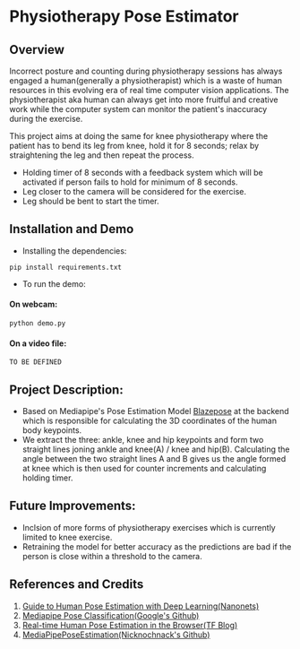 # Physiotherapy Pose Estimator

## Overview
Incorrect posture and counting during physiotherapy sessions has always engaged a human(generally a physiotherapist) which is a waste of human resources in this evolving era of real time computer vision applications. The physiotherapist aka human can always get into more fruitful and creative work while the computer system can monitor the patient's inaccuracy during the exercise.

This project aims at doing the same for knee physiotherapy where the patient has to bend its leg from knee, hold it for 8 seconds; relax by straightening the leg and then repeat the process. 

- Holding timer of 8 seconds with a feedback system which will be activated if person fails to hold for minimum of 8 seconds.
- Leg closer to the camera will be considered for the exercise.
- Leg should be bent to start the timer. 

## Installation and Demo
* Installing the dependencies:
```
pip install requirements.txt
```

* To run the demo:
#### On webcam:
```
python demo.py
```
#### On a video file:
``` 
TO BE DEFINED
```

## Project Description:
* Based on Mediapipe's Pose Estimation Model [Blazepose](https://arxiv.org/abs/2006.10204) at the backend which is responsible for calculating the 3D coordinates of the human body keypoints.
* We extract the three: ankle, knee and hip keypoints and form two straight lines joning ankle and knee(A) / knee and hip(B). Calculating the angle between the two straight lines A and B gives us the angle formed at knee which is then used for counter increments and calculating holding timer. 


## Future Improvements:
* Inclsion of more forms of physiotherapy exercises which is currently limited to knee exercise.
* Retraining the model for better accuracy as the predictions are bad if the person is close within a threshold to the camera.


## References and Credits
1. [Guide to Human Pose Estimation with Deep Learning(Nanonets)](https://nanonets.com/blog/human-pose-estimation-2d-guide/)
2. [Mediapipe Pose Classification(Google's Github)](https://google.github.io/mediapipe/solutions/pose_classification.html)
3. [Real-time Human Pose Estimation in the Browser(TF Blog)](https://blog.tensorflow.org/2018/05/real-time-human-pose-estimation-in.html)
4. [MediaPipePoseEstimation(Nicknochnack's Github)](https://github.com/nicknochnack/MediaPipePoseEstimation)
